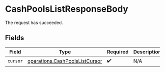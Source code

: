 # CashPoolsListResponseBody

The request has succeeded.


## Fields

| Field                                                                            | Type                                                                             | Required                                                                         | Description                                                                      |
| -------------------------------------------------------------------------------- | -------------------------------------------------------------------------------- | -------------------------------------------------------------------------------- | -------------------------------------------------------------------------------- |
| `cursor`                                                                         | [operations.CashPoolsListCursor](../../models/operations/cashpoolslistcursor.md) | :heavy_check_mark:                                                               | N/A                                                                              |